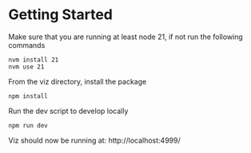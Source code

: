 # Getting Started

Make sure that you are running at least node 21, if not run the following commands
``` 
nvm install 21
nvm use 21
```
From the viz directory, install the package
```
npm install
```

Run the dev script to develop locally
```
npm run dev
```

Viz should now be running at: http://localhost:4999/
